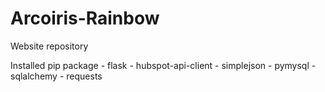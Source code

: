 # Arcoiris-Rainbow
Website repository

Installed pip package
    - flask
    - hubspot-api-client
    - simplejson 
    - pymysql
    - sqlalchemy
    - requests